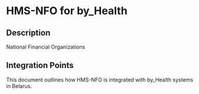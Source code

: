 # HMS-NFO for by_Health

## Description

National Financial Organizations

## Integration Points

This document outlines how HMS-NFO is integrated with by_Health systems in Belarus.
